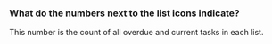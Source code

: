 ### What do the numbers next to the list icons indicate?

This number is the count of all overdue and current tasks in each list.

